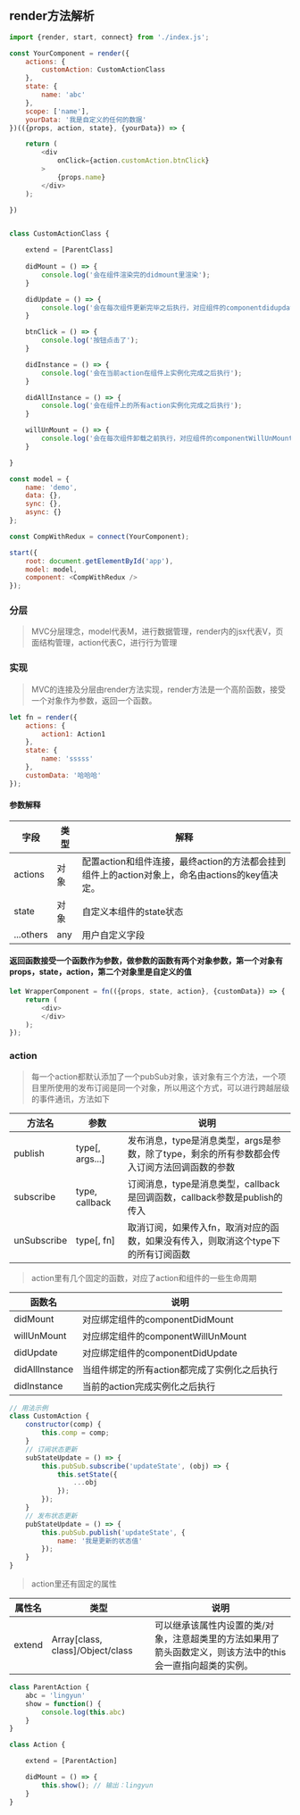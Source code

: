 ## render方法解析

```js
import {render, start, connect} from './index.js';

const YourComponent = render({
    actions: {
        customAction: CustomActionClass
    },
    state: {
        name: 'abc'
    },
    scope: ['name'],
    yourData: '我是自定义的任何的数据'
})(({props, action, state}, {yourData}) => {

    return (
        <div
            onClick={action.customAction.btnClick}
        >
            {props.name}
        </div>
    );

})


class CustomActionClass {

    extend = [ParentClass]
    
    didMount = () => {
        console.log('会在组件渲染完的didmount里渲染');
    }

    didUpdate = () => {
        console.log('会在每次组件更新完毕之后执行，对应组件的componentdidupdate')
    }

    btnClick = () => {
        console.log('按钮点击了');
    }

    didInstance = () => {
        console.log('会在当前action在组件上实例化完成之后执行');
    }

    didAllInstance = () => {
        console.log('会在组件上的所有action实例化完成之后执行');
    }

    willUnMount = () => {
        console.log('会在每次组件卸载之前执行，对应组件的componentWillUnMount');
    }

}

const model = {
    name: 'demo',
    data: {},
    sync: {},
    async: {}
};

const CompWithRedux = connect(YourComponent);

start({
    root: document.getElementById('app'),
    model: model,
    component: <CompWithRedux />
});

```

### 分层

> MVC分层理念，model代表M，进行数据管理，render内的jsx代表V，页面结构管理，action代表C，进行行为管理

### 实现

> MVC的连接及分层由render方法实现，render方法是一个高阶函数，接受一个对象作为参数，返回一个函数。

```js
let fn = render({
    actions: {
        action1: Action1
    },
    state: {
        name: 'sssss'
    },
    customData: '哈哈哈'
});
```

#### 参数解释

| 字段 | 类型 | 解释 |
|-----|------|-----|
| actions | 对象 | 配置action和组件连接，最终action的方法都会挂到组件上的action对象上，命名由actions的key值决定。|
| state | 对象 | 自定义本组件的state状态 |
| ...others | any | 用户自定义字段 |

#### 返回函数接受一个函数作为参数，做参数的函数有两个对象参数，第一个对象有props，state，action，第二个对象里是自定义的值

```js
let WrapperComponent = fn(({props, state, action}, {customData}) => {
    return (
        <div>   
        </div>
    );
});
```

### action

> 每一个action都默认添加了一个pubSub对象，该对象有三个方法，一个项目里所使用的发布订阅是同一个对象，所以用这个方式，可以进行跨越层级的事件通讯，方法如下

| 方法名 | 参数 | 说明 |
|-------|-----|------|
| publish | type[, args...] | 发布消息，type是消息类型，args是参数，除了type，剩余的所有参数都会传入订阅方法回调函数的参数 |
| subscribe | type, callback | 订阅消息，type是消息类型，callback是回调函数，callback参数是publish的传入 |
| unSubscribe | type[, fn] | 取消订阅，如果传入fn，取消对应的函数，如果没有传入，则取消这个type下的所有订阅函数 |

> action里有几个固定的函数，对应了action和组件的一些生命周期

| 函数名 | 说明 |
|-------|-----|
| didMount | 对应绑定组件的componentDidMount |
| willUnMount | 对应绑定组件的componentWillUnMount |
| didUpdate | 对应绑定组件的componentDidUpdate |
| didAllInstance | 当组件绑定的所有action都完成了实例化之后执行 |
| didInstance | 当前的action完成实例化之后执行 |

```js
// 用法示例
class CustomAction {
    constructor(comp) {
        this.comp = comp;
    }
    // 订阅状态更新
    subStateUpdate = () => {
        this.pubSub.subscribe('updateState', (obj) => {
            this.setState({
                ...obj
            });
        });
    }
    // 发布状态更新
    pubStateUpdate = () => {
        this.pubSub.publish('updateState', {
            name: '我是更新的状态值'
        });
    }
}

```

> action里还有固定的属性

| 属性名 | 类型 | 说明 |
|-------|-----|------|
| extend | Array\[class, class\]/Object/class | 可以继承该属性内设置的类/对象，注意超类里的方法如果用了箭头函数定义，则该方法中的this会一直指向超类的实例。 |

```js
class ParentAction {
    abc = 'lingyun'
    show = function() {
        console.log(this.abc)
    }
}

class Action {

    extend = [ParentAction]

    didMount = () => {
        this.show(); // 输出：lingyun
    }
}
```